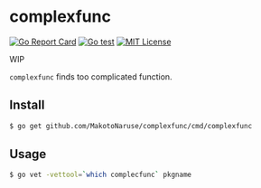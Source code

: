 # complexfunc
[![Go Report Card](https://goreportcard.com/badge/github.com/MakotoNaruse/complexfunc)](https://goreportcard.com/report/github.com/MakotoNaruse/complexfunc)
[![Go test](https://github.com/MakotoNaruse/complexfunc/workflows/Go%20test/badge.svg?branch=master)](https://github.com/MakotoNaruse/complexfunc/actions)
[![MIT License](http://img.shields.io/badge/license-MIT-blue.svg?style=flat)](LICENSE)

WIP

`complexfunc` finds too complicated function.

## Install

```sh
$ go get github.com/MakotoNaruse/complexfunc/cmd/complexfunc
```

## Usage

```sh
$ go vet -vettool=`which complecfunc` pkgname
```
